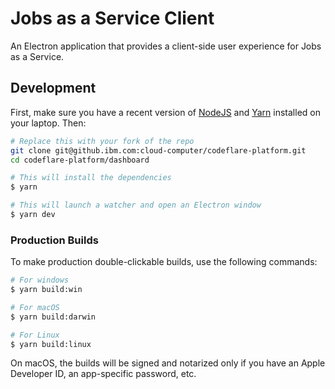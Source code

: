 # Jobs as a Service Client

An Electron application that provides a client-side user experience
for Jobs as a Service.

## Development

First, make sure you have a recent version of
[NodeJS](https://nodejs.org/en) and
[Yarn](https://classic.yarnpkg.com/lang/en/docs/install) installed on
your laptop. Then:

```bash
# Replace this with your fork of the repo
git clone git@github.ibm.com:cloud-computer/codeflare-platform.git
cd codeflare-platform/dashboard
```

```bash
# This will install the dependencies
$ yarn
```

```bash
# This will launch a watcher and open an Electron window
$ yarn dev
```

### Production Builds

To make production double-clickable builds, use the following commands:

```bash
# For windows
$ yarn build:win

# For macOS
$ yarn build:darwin

# For Linux
$ yarn build:linux
```

On macOS, the builds will be signed and notarized only if you have an
Apple Developer ID, an app-specific password, etc.
